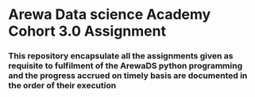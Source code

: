 # Arewa Data science Academy Cohort 3.0 Assignment
### This repository encapsulate all the assignments given as requisite to fulfilment of the ArewaDS python programming  and the progress accrued on timely basis are documented in the order of their execution 
